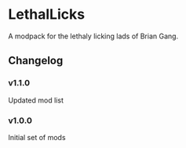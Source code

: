 # LethalLicks

A modpack for the lethaly licking lads of Brian Gang.

## Changelog

### v1.1.0

Updated mod list

### v1.0.0

Initial set of mods